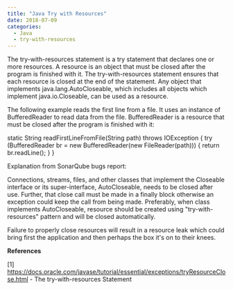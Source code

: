 ```yaml
---
title: "Java Try with Resources"
date: 2018-07-09
categories: 
  - Java
  - try-with-resources
---
```


The try-with-resources statement is a try statement that declares one or more resources. A resource is an object that must be closed after the program is finished with it. The try-with-resources statement ensures that each resource is closed at the end of the statement. Any object that implements java.lang.AutoCloseable, which includes all objects which implement java.io.Closeable, can be used as a resource.

The following example reads the first line from a file. It uses an instance of BufferedReader to read data from the file. BufferedReader is a resource that must be closed after the program is finished with it:

static String readFirstLineFromFile(String path) throws IOException {
    try (BufferedReader br =
                   new BufferedReader(new FileReader(path))) {
        return br.readLine();
    }
}


Explanation from SonarQube bugs report:

Connections, streams, files, and other classes that implement the Closeable interface or its super-interface, AutoCloseable, needs to be closed after use. Further, that close call must be made in a finally block otherwise an exception could keep the call from being made. Preferably, when class implements AutoCloseable, resource should be created using "try-with-resources" pattern and will be closed automatically.

Failure to properly close resources will result in a resource leak which could bring first the application and then perhaps the box it's on to their knees.

**References**

[1] https://docs.oracle.com/javase/tutorial/essential/exceptions/tryResourceClose.html - The try-with-resources Statement